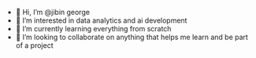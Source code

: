 - 👋 Hi, I’m @jibin george
- 👀 I’m interested in data analytics and ai development
- 🌱 I’m currently learning everything from scratch
- 💞️ I’m looking to collaborate on anything that helps me learn and be part of a project

<!---
jibgeal/jibgeal is a ✨ special ✨ repository because its `README.md` (this file) appears on your GitHub profile.
You can click the Preview link to take a look at your changes.
--->
